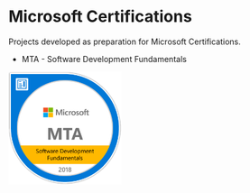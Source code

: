 # Microsoft Certifications

Projects developed as preparation for Microsoft Certifications.

- MTA - Software Development Fundamentals
<img src="/MTA_Certification/Resources/mta-software-development-fundamentals-certified-2018_large.png" width="200" title="MTA"/>

